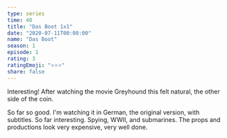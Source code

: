 ```yaml
---
type: series
time: 40
title: "Das Boot 1x1"
date: "2020-07-11T00:00:00"
name: "Das Boot"
season: 1
episode: 1
rating: 3
ratingEmoji: "⭐️⭐️⭐️"
share: false
---
```


Interesting! After watching the movie Greyhound this felt natural, the other side of the coin.

So far so good. I'm watching it in German, the original version, with subtitles. So far interesting. Spying, WWII, and submarines. The props and productions look very expensive, very well done.
